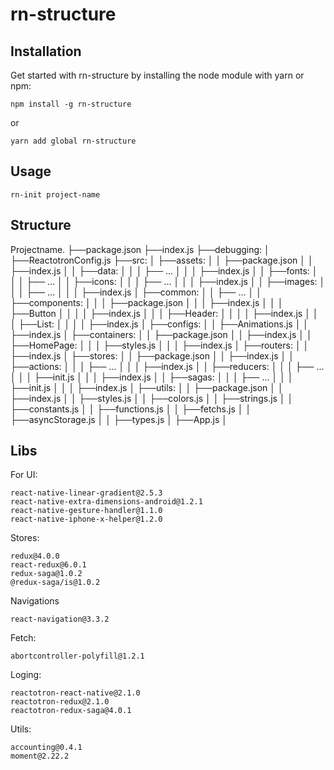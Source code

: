 # rn-structure

## Installation

Get started with rn-structure by installing the node module with yarn or npm:
```
npm install -g rn-structure
```
or
```
yarn add global rn-structure
```

## Usage

```
rn-init project-name
```

## Structure
Projectname.
  ├──package.json
  ├──index.js
  ├──debugging:
  │   ├──ReactotronConfig.js
  ├──src:
  │   ├──assets:
  │   │   ├──package.json
  │   │   ├──index.js
  │   │   ├──data:
  │   │   │   ├── ...
  │   │   │   ├──index.js
  │   │   ├──fonts:
  │   │   │   ├── ...
  │   │   ├──icons:
  │   │   │   ├── ...
  │   │   │   ├──index.js
  │   │   ├──images:
  │   │   │   ├── ...
  │   │   │   ├──index.js
  │   ├──common:
  │   │   ├── ...
  │   │   ├──components:
  │   │   │   ├──package.json
  │   │   │   ├──index.js
  │   │   │   ├──Button
  │   │   │   │   ├──index.js
  │   │   │   ├──Header:
  │   │   │   │   ├──index.js
  │   │   │   ├──List:
  │   │   │   │   ├──index.js
  │   ├──configs:
  │   │   ├──Animations.js
  │   │   ├──index.js
  │   ├──containers:
  │   │   ├──package.json
  │   │   ├──index.js
  │   │   ├──HomePage:
  │   │   │   ├──styles.js
  │   │   │   ├──index.js
  │   ├──routers:
  │   │   ├──index.js
  │   ├──stores:
  │   │   ├──package.json
  │   │   ├──index.js
  │   │   ├──actions:
  │   │   │   ├── ...
  │   │   │   ├──index.js
  │   │   ├──reducers:
  │   │   │   ├── ...
  │   │   │   ├──init.js
  │   │   │   ├──index.js
  │   │   ├──sagas:
  │   │   │   ├── ...
  │   │   │   ├──init.js
  │   │   │   ├──index.js
  │   ├──utils:
  │   │   ├──package.json
  │   │   ├──index.js
  │   │   ├──styles.js
  │   │   ├──colors.js
  │   │   ├──strings.js
  │   │   ├──constants.js
  │   │   ├──functions.js
  │   │   ├──fetchs.js
  │   │   ├──asyncStorage.js
  │   │   ├──types.js
  │   ├──App.js
  │
## Libs

For UI:

```
react-native-linear-gradient@2.5.3
react-native-extra-dimensions-android@1.2.1
react-native-gesture-handler@1.1.0
react-native-iphone-x-helper@1.2.0
```

Stores:

```
redux@4.0.0
react-redux@6.0.1
redux-saga@1.0.2
@redux-saga/is@1.0.2
```

Navigations
```
react-navigation@3.3.2
```

Fetch:

```
abortcontroller-polyfill@1.2.1
```

Loging:

```
reactotron-react-native@2.1.0
reactotron-redux@2.1.0
reactotron-redux-saga@4.0.1
```

Utils:

```
accounting@0.4.1
moment@2.22.2
```